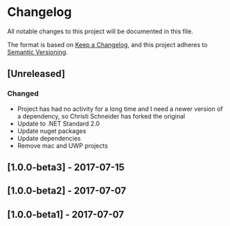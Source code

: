 # Changelog

All notable changes to this project will be documented in this file.

The format is based on [Keep a Changelog](https://keepachangelog.com/en/1.0.0/),
and this project adheres to [Semantic Versioning](https://semver.org/spec/v2.0.0.html).

## [Unreleased]

### Changed

- Project has had no activity for a long time and I need a newer version of a dependency, so Christi Schneider has forked the original
- Update to .NET Standard 2.0
- Update nuget packages
- Update dependencies
- Remove mac and UWP projects

## [1.0.0-beta3] - 2017-07-15

## [1.0.0-beta2] - 2017-07-07

## [1.0.0-beta1] - 2017-07-07
